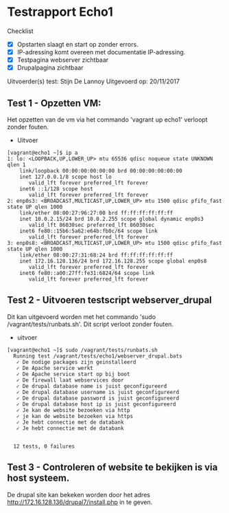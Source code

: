 # Testrapport Echo1

Checklist

- [x] Opstarten slaagt en start op zonder errors.
- [x] IP-adressing komt overeen met documentatie IP-adressing.
- [x] Testpagina webserver zichtbaar
- [x] Drupalpagina zichtbaar

Uitvoerder(s) test: Stijn De Lannoy
Uitgevoerd op: 20/11/2017

## Test 1 - Opzetten VM:

Het opzetten van de vm via het commando 'vagrant up echo1' verloopt zonder fouten.

- Uitvoer
```
[vagrant@echo1 ~]$ ip a
1: lo: <LOOPBACK,UP,LOWER_UP> mtu 65536 qdisc noqueue state UNKNOWN qlen 1
    link/loopback 00:00:00:00:00:00 brd 00:00:00:00:00:00
    inet 127.0.0.1/8 scope host lo
       valid_lft forever preferred_lft forever
    inet6 ::1/128 scope host
       valid_lft forever preferred_lft forever
2: enp0s3: <BROADCAST,MULTICAST,UP,LOWER_UP> mtu 1500 qdisc pfifo_fast state UP qlen 1000
    link/ether 08:00:27:96:27:00 brd ff:ff:ff:ff:ff:ff
    inet 10.0.2.15/24 brd 10.0.2.255 scope global dynamic enp0s3
       valid_lft 86030sec preferred_lft 86030sec
    inet6 fe80::15b6:5a62:e64b:fb0c/64 scope link
       valid_lft forever preferred_lft forever
3: enp0s8: <BROADCAST,MULTICAST,UP,LOWER_UP> mtu 1500 qdisc pfifo_fast state UP qlen 1000
    link/ether 08:00:27:31:68:24 brd ff:ff:ff:ff:ff:ff
    inet 172.16.128.136/24 brd 172.16.128.255 scope global enp0s8
       valid_lft forever preferred_lft forever
    inet6 fe80::a00:27ff:fe31:6824/64 scope link
       valid_lft forever preferred_lft forever
```

## Test 2 - Uitvoeren testscript webserver_drupal

 Dit kan uitgevoerd worden met het commando 'sudo /vagrant/tests/runbats.sh'.
 Dit script verloot zonder fouten.

 - uitvoer
```
[vagrant@echo1 ~]$ sudo /vagrant/tests/runbats.sh
  Running test /vagrant/tests/echo1/webserver_drupal.bats
   ✓ De nodige packages zijn geinstalleerd
   ✓ De Apache service werkt
   ✓ De Apache service start op bij boot
   ✓ De firewall laat webservices door
   ✓ De drupal database name is juist geconfigureerd
   ✓ De drupal database username is juist geconfigureerd
   ✓ De drupal database password is juist geconfigureerd
   ✓ De drupal database host ip is juist geconfigureerd
   ✓ Je kan de website bezoeken via http
   ✓ je kan de website bezoeken via https
   ✓ Je hebt connectie met de databank
   ✓ Je hebt connectie met de databank


  12 tests, 0 failures

```


## Test 3 - Controleren of website te bekijken is via host systeem.
De drupal site kan bekeken worden door het adres http://172.16.128.136/drupal7/install.php in te geven.

